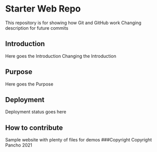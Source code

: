 # Starter Web Repo

This repository is for showing how Git and GitHub work
Changing description for future commits
## Introduction
Here goes the Introduction
Changing the Introduction
## Purpose
Here goes the Purpose
## Deployment
Deployment status goes here
## How to contribute
Sample website with plenty of files for demos
###Copyright
Copyright Pancho 2021
